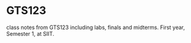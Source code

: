 # GTS123

class notes from GTS123 including labs, finals and midterms.
First year, Semester 1, at SIIT.
